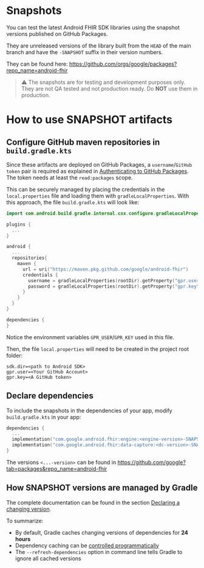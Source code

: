 # Snapshots

You can test the latest Android FHIR SDK libraries using the snapshot versions published on GitHub Packages. 

They are unreleased versions of the library built from the `HEAD` of the main branch and have the `-SNAPSHOT` suffix in their version numbers.

They can be found here: https://github.com/orgs/google/packages?repo_name=android-fhir

> :warning: The snapshots are for testing and development purposes only. They are not QA tested and not production ready. Do **NOT** use them in production.

# How to use SNAPSHOT artifacts

## Configure GitHub maven repositories in `build.gradle.kts`

Since these artifacts are deployed on GitHub Packages, a `username`/`GitHub token` pair is required as explained in [Authenticating to GitHub Packages](https://docs.github.com/en/packages/working-with-a-github-packages-registry/working-with-the-apache-maven-registry#authenticating-to-github-packages). The token needs at least the `read:packages` scope.

This can be securely managed by placing the credentials in the `local.properties` file and loading them with `gradleLocalProperties`. With this approach, the file `build.gradle.kts` will look like:

```kotlin
import com.android.build.gradle.internal.cxx.configure.gradleLocalProperties

plugins {
  ...
}

android {
  ...
  repositories{
    maven {
      url = uri("https://maven.pkg.github.com/google/android-fhir")
      credentials {
        username = gradleLocalProperties(rootDir).getProperty("gpr.user") ?: System.getenv("GPR_USER")
        password = gradleLocalProperties(rootDir).getProperty("gpr.key") ?: System.getenv("GPR_KEY")
      }
    }
  }
}

dependencies {
}
```

Notice the environment variables `GPR_USER`/`GPR_KEY` used in this file.

Then, the file `local.properties` will need to be created in the project root folder:

```dotenv
sdk.dir=<path to Android SDK>
gpr.user=<Your GitHub Account>
gpr.key=<A GitHub token>
```

## Declare dependencies

To include the snapshots in the dependencies of your app, modify `build.gradle.kts` in your app:

```kotlin
dependencies {
  ...
  implementation("com.google.android.fhir:engine:<engine-version>-SNAPSHOT")
  implementation("com.google.android.fhir:data-capture:<dc-version>-SNAPSHOT")
}
```

The versions `<...-version>` can be found in https://github.com/google?tab=packages&repo_name=android-fhir

## How SNAPSHOT versions are managed by Gradle

The complete documentation can be found in the section [Declaring a changing version](https://docs.gradle.org/current/userguide/dynamic_versions.html#sub:declaring_dependency_with_changing_version).

To summarize:
- By default, Gradle caches changing versions of dependencies for **24 hours**
- Dependency caching can be [controlled programmatically](https://docs.gradle.org/current/userguide/dynamic_versions.html#sec:controlling_dependency_caching_programmatically)
- The `--refresh-dependencies` option in command line tells Gradle to ignore all cached versions


